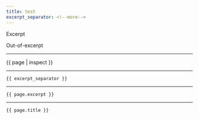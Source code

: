 ```yaml
---
title: test
excerpt_separator: <!--more-->
---
```


Excerpt
<!--more-->
Out-of-excerpt

<hr>

{{ page | inspect }}

<hr>
<code>{{ excerpt_separator }}</code>
<hr>
<code>{{ page.excerpt }}</code>
<hr>
<code>{{ page.title }}</code>